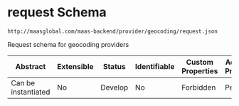 # request Schema

```
http://maasglobal.com/maas-backend/provider/geocoding/request.json
```

Request schema for geocoding providers

| Abstract            | Extensible | Status  | Identifiable | Custom Properties | Additional Properties | Defined In                                                   |
| ------------------- | ---------- | ------- | ------------ | ----------------- | --------------------- | ------------------------------------------------------------ |
| Can be instantiated | No         | Develop | No           | Forbidden         | Permitted             | [maas-backend/provider/geocoding/request.json](request.json) |
